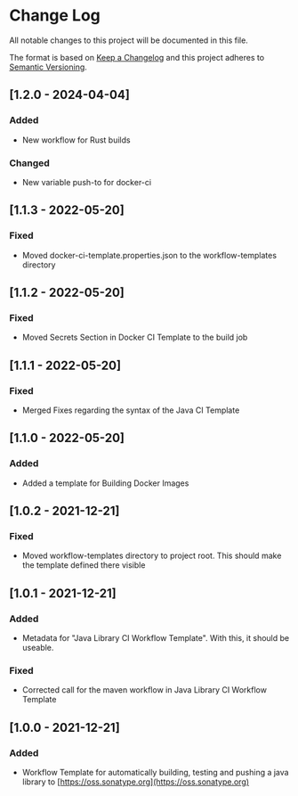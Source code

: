 # Change Log
All notable changes to this project will be documented in this file.

The format is based on [Keep a Changelog](http://keepachangelog.com/)
and this project adheres to [Semantic Versioning](http://semver.org/).

## [1.2.0 - 2024-04-04]
### Added
- New workflow for Rust builds
### Changed
- New variable push-to for docker-ci
## [1.1.3 - 2022-05-20]
### Fixed
- Moved docker-ci-template.properties.json to the workflow-templates directory
## [1.1.2 - 2022-05-20]
### Fixed
- Moved Secrets Section in Docker CI Template to the build job
## [1.1.1 - 2022-05-20]
### Fixed
- Merged Fixes regarding the syntax of the Java CI Template
## [1.1.0 - 2022-05-20]
### Added
- Added a template for Building Docker Images
## [1.0.2 - 2021-12-21]
### Fixed
- Moved workflow-templates directory to project root. This should make the template defined there visible
## [1.0.1 - 2021-12-21]
### Added
- Metadata for "Java Library CI Workflow Template". With this, it should be useable.
### Fixed
- Corrected call for the maven workflow in Java Library CI Workflow Template
## [1.0.0 - 2021-12-21]
### Added
- Workflow Template for automatically building, testing and pushing a java library to [https://oss.sonatype.org](https://oss.sonatype.org)
